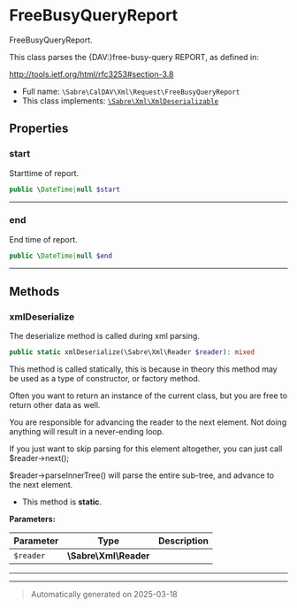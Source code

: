 
# FreeBusyQueryReport

FreeBusyQueryReport.

This class parses the {DAV:}free-busy-query REPORT, as defined in:

http://tools.ietf.org/html/rfc3253#section-3.8

* Full name: `\Sabre\CalDAV\Xml\Request\FreeBusyQueryReport`
* This class implements:
[`\Sabre\Xml\XmlDeserializable`](../../../Xml/XmlDeserializable.md)



## Properties


### start

Starttime of report.

```php
public \DateTime|null $start
```






***

### end

End time of report.

```php
public \DateTime|null $end
```






***

## Methods


### xmlDeserialize

The deserialize method is called during xml parsing.

```php
public static xmlDeserialize(\Sabre\Xml\Reader $reader): mixed
```

This method is called statically, this is because in theory this method
may be used as a type of constructor, or factory method.

Often you want to return an instance of the current class, but you are
free to return other data as well.

You are responsible for advancing the reader to the next element. Not
doing anything will result in a never-ending loop.

If you just want to skip parsing for this element altogether, you can
just call $reader->next();

$reader->parseInnerTree() will parse the entire sub-tree, and advance to
the next element.

* This method is **static**.




**Parameters:**

| Parameter | Type | Description |
|-----------|------|-------------|
| `$reader` | **\Sabre\Xml\Reader** |  |





***


***
> Automatically generated on 2025-03-18

